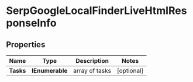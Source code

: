 # SerpGoogleLocalFinderLiveHtmlResponseInfo


## Properties

| Name | Type | Description | Notes |
|------------ | ------------- | ------------- | -------------|
**Tasks** | **IEnumerable<SerpGoogleLocalFinderLiveHtmlTaskInfo>** | array of tasks |[optional]|